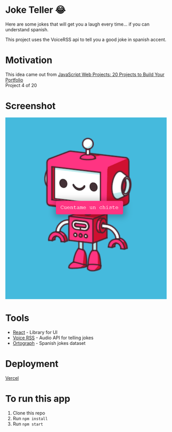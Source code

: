 # Joke Teller 😂

Here are some jokes that will get you a laugh every time... if you can understand spanish. 

This project uses the VoiceRSS api to tell you a good joke in spanish accent.

# Motivation

This idea came out from [JavaScript Web Projects: 20 Projects to Build Your Portfolio](https://academy.zerotomastery.io/p/javascript-projects)  
Project 4 of 20

# Screenshot

<img src='screenshot.png' alt='An little robot and a red button' width='800' />

# Tools
* [React](https://es.reactjs.org/) - Library for UI
* [Voice RSS](http://www.voicerss.org/) - Audio API for telling jokes
* [Ortograph](https://github.com/jleahred/ortograph) - Spanish jokes dataset

# Deployment

[Vercel](https://joke-teller-five.vercel.app/)

# To run this app
1. Clone this repo
2. Run ```npm install```
3. Run ```npm start```
